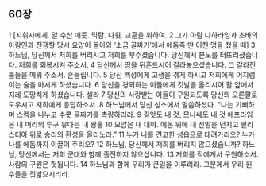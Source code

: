 ## 60장
1 [지휘자에게. 알 수산 애둣. 믹탐. 다윗. 교훈을 위하여.
2 그가 아람 나하라임과 초바의 아람인과 전쟁할 당시 요압이 돌아와 ‘소금 골짜기’에서 에돔족 만 이천 명을 쳤을 때]
3 하느님, 당신께서 저희를 버리시고 저희를 부수셨습니다. 당신께서 분노를 터뜨리셨습니다. 저희를 회복시켜 주소서.
4 당신께서 땅을 뒤흔드시어 갈라놓으셨습니다. 그 갈라진 틈들을 메워 주소서. 흔들립니다.
5 당신 백성에게 고생을 겪게 하시고 저희에게 어지럼 이는 술을 마시게 하셨습니다.
6 당신을 경외하는 이들에게 깃발을 올리시어 활 앞에서 지레 도망치게 하셨습니다. 셀라
7 당신의 사랑받는 이들이 구원되도록 당신의 오른팔로 도우시고 저희에게 응답하소서.
8 하느님께서 당신 성소에서 말씀하셨다. “나는 기뻐하며 스켐을 나누고 수콧 골짜기를 측량하리라.
9 길앗도 내 것, 므나쎄도 내 것 에프라임은 내 머리의 투구 유다는 내 왕홀
10 모압은 내 대야. 에돔 위에 내 신발을 던지고 필리스티아 위로 승리의 환성을 올리노라.”
11 누가 나를 견고한 성읍으로 데려가리오? 누가 나를 에돔까지 이끌어 주리오?
12 하느님, 당신께서 저희를 버리지 않으셨습니까? 하느님, 당신께서는 저희 군대와 함께 출전하지 않으십니다.
13 저희를 적에게서 구원하소서. 사람의 구원은 헛됩니다.
14 하느님과 함께 우리가 큰일을 이루리라. 그분께서 우리 원수들을 짓밟으시리라.
